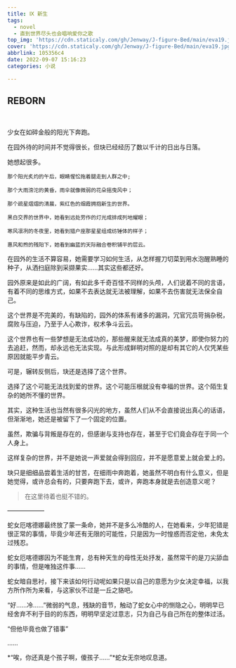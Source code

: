 ```yaml
---
title: Ⅸ 新生
tags:
  - novel
  - 直到世界尽头也会唱响爱你之歌
top_img: 'https://cdn.staticaly.com/gh/Jenway/J-figure-Bed/main/eva19.jpg'
cover: 'https://cdn.staticaly.com/gh/Jenway/J-figure-Bed/main/eva19.jpg'
abbrlink: 105356c4
date: 2022-09-07 15:16:23
categories: 小说

---
```

REBORN
---

<meting-js
    server="netease"
    type="song"
    autoplay="true"
    id="25704085">  
</meting-js>

少女在如碎金般的阳光下奔跑。

在园外待的时间并不觉得很长，但玦已经经历了数以千计的日出与日落。

她想起很多。

	那个阳光炙灼的午后，眼睛惺忪拖着腿走到人群之中;

	那个大雨滂沱的黄昏，雨伞就像微弱的花朵摇曳风中；

	那个疏星熠熠的清晨，紫红色的烟霞拥抱新生的世界。

	黑白交界的世界中，她看到远处劳作的灯光成排成列地耀眼；

	寒风凛冽的冬夜里，她看到猎户座那星星组成纺锤体的样子；

	惠风和煦的残阳下，她看到幽蓝的天际融合卷积铺平的层云。

在园外的生活不算容易，她需要学习如何生活，从怎样握刀切菜到用水泡醒熟睡的种子，从洒扫庭除到采撷果实……其实这些都还好。

园外原来是如此的广阔，有如此多千奇百怪不同样的头颅，人们说着不同的言语，有着不同的思维方式，如果不去表达就无法被理解，如果不去伤害就无法保全自己。

这个世界是不完美的，有缺陷的，园外的体系有诸多的漏洞，冗官冗员苛捐杂税，腐败与压迫，乃至于人心欺诈，权术争斗云云。

这个世界也有一些梦想是无法成功的，那些醒来就无法成真的美梦，即使你努力的去追赶，然而，却永远也无法实现。与此形成鲜明对照的是却有其它的人仅凭某些原因就能平步青云。

可是，辗转反侧后，玦还是选择了这个世界。

选择了这个可能无法找到爱的世界。这个可能压根就没有幸福的世界。这个陌生复杂的她所不懂的世界。

其实，这种生活也当然有很多闪光的地方，虽然人们从不会直接说出真心的话语，但渐渐地，她还是被留下了一个固定的位置。

虽然，欺骗与背叛是存在的，但感谢与支持也存在，甚至于它们竟会存在于同一个人身上。

这样复杂的世界，并不是她说一声爱就会得到回应，并不是愿意爱上就会爱上的。

玦只是细细品尝着生活的甘苦，在细雨中奔跑着，她虽然不明白有什么意义，但是她觉得，或许总会有的，只要奔跑下去，或许，奔跑本身就是去创造意义呢？

>在这里待着也挺不错的。

——————

蛇女厄喀德娜最终放了蒙一条命，她并不是多么冷酷的人，在她看来，少年犯错是很正常的事情，毕竟少年还有无限的可能性，只是因为一时惶惑而否定他，未免太过残忍。

蛇女厄喀德娜因为不能生育，总有种天生的母性无处抒发，虽然常干的是刀尖舔血的事情，但是唯独这件事……

蛇女暗自思衬，接下来该如何行动呢如果只是以自己的意愿为少女决定幸福，以我方所作所为来看，与这家伙不过是一丘之貉吧。

“好……冷……”微弱的气息，残缺的音节，触动了蛇女心中的恻隐之心，明明早已经舍弃不利于目的的东西，明明早坚定过意志，只为自己与自己所在的整体过活。

“但他毕竟也做了错事”

……

*“唉，你还真是个孩子啊，傻孩子……”*蛇女无奈地叹息道。


<meting-js
    server="netease"
    type="song"
    id="25704085"
    fixed="true">
</meting-js>